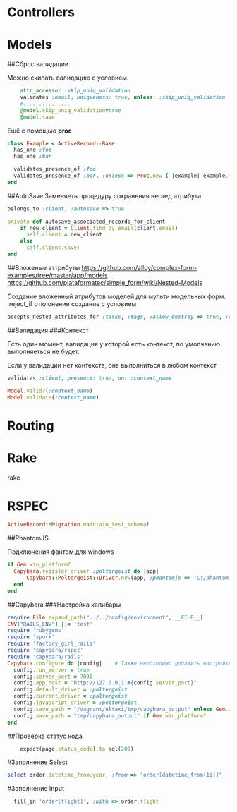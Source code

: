 # Controllers


# Models

##Сброс валидации

Можно скипать валидацию с условием.
```Ruby
	attr_accessor :skip_uniq_validation 
	validates :email, uniqueness: true, unless: :skip_uniq_validation
	#...............
	@model.skip_uniq_validation=true
	@model.save
```
Ещё с помощью **proc**
```Ruby
class Example < ActiveRecord::Base
  has_one :foo
  has_one :bar

  validates_presence_of :foo
  validates_presence_of :bar, :unless => Proc.new { |example| example.foo == Foo.find_by_name('ThisFooDoesntLikeBars') }
end
```

##AutoSave
Заменяеть процедуру сохранения нестед атрибута
```Ruby
belongs_to :client, :autosave => true

private def autosave_associated_records_for_client
    if new_client = Client.find_by_email(client.email)
      self.client = new_client
    else
      self.client.save!
end
```


##Вложеные аттрибуты 
https://github.com/alloy/complex-form-examples/tree/master/app/models
https://github.com/plataformatec/simple_form/wiki/Nested-Models

Создание вложенный атрибутов моделей для мульти модельных форм. 
:reject_if отклонение создание с условием
```Ruby
accepts_nested_attributes_for :tasks, :tags, :allow_destroy => true, :reject_if => proc { |a| a['name'].blank? }
```

##Валидация
###Контекст

Есть один момент, валидация у которой есть контекст, по умолчанию выполняеться не будет.

Если у валидации нет контекста, она выполниться в любом контекст
```Ruby
validates :client, presence: true, on: :context_name

Model.valid?(:context_name)
Model.validate(:context_name)
```




# Routing


# Rake

rake 

# RSPEC

```Ruby
ActiveRecord::Migration.maintain_test_schema!
```

##PhantomJS

Подключения фантом для windows
```Ruby
if Gem.win_platform?
  Capybara.register_driver :poltergeist do |app|
      Capybara::Poltergeist::Driver.new(app, :phantomjs => 'C:/phantomjs/2.1.1/bin/phantomjs.exe')
  end
end
```

##Capybara
###Настройка капибары
```Ruby
require File.expand_path("../../config/environment", __FILE__)
ENV["RAILS_ENV"] ||= 'test'
require 'rubygems'
require 'spork'
require 'factory_girl_rails'
require 'capybara/rspec'
require 'capybara/rails'
Capybara.configure do |config|    # Также необходимо добавить настройки для Capybara
  config.run_server = true 
  config.server_port = 7000
  config.app_host = "http://127.0.0.1:#{config.server_port}" 
  config.default_driver = :poltergeist
  config.current_driver = :poltergeist
  config.javascript_driver = :poltergeist
  config.save_path = "/vagrant/ultaxi/tmp/capybara_output" unless Gem.win_platform?
  config.save_path = "tmp/capybara_output" if Gem.win_platform?
end
```

##Проверка статус кода
```Ruby
    expect(page.status_code).to eql(200)
```

#Заполнение Select
```Ruby
select order.datetime_from.year, :from => "order[datetime_from(1i)]"
```

#Заполнение Input
```Ruby
  fill_in 'order[flight]', :with => order.flight
```





